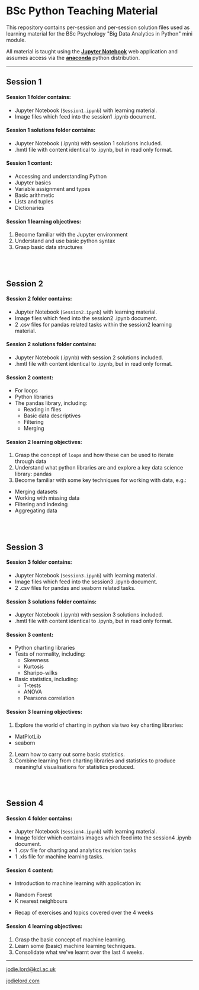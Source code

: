 # BSc Python Teaching Material

This repository contains per-session and per-session solution files used as learning material for the BSc Psychology "Big Data Analytics in Python" mini module. 

All material is taught using the [**Jupyter Notebook**](https://jupyter.org/) web application and assumes access via the [**anaconda**](https://docs.anaconda.com/anaconda/install/) python distribution.

---


## Session 1

#### Session 1 folder contains:
- Jupyter Notebook (`Session1.ipynb`) with learning material.
- Image files which feed into the session1 .ipynb document.

#### Session 1 solutions folder contains:
- Jupyter Notebook (.ipynb) with session 1 solutions included.
- .hmtl file with content identical to .ipynb, but in read only format.

#### Session 1 content:
- Accessing and understanding Python
- Jupyter basics
- Variable assignment and types
- Basic arithmetic
- Lists and tuples
- Dictionaries

#### Session 1 learning objectives:
1. Become familiar with the Jupyter environment
2. Understand and use basic python syntax
3. Grasp basic data structures

<br/>
<br/>

## Session 2

#### Session 2 folder contains:
- Jupyter Notebook (`Session2.ipynb`) with learning material.
- Image files which feed into the session2 .ipynb document.
- 2 .csv files for pandas related tasks within the session2 learning material.

#### Session 2 solutions folder contains:
- Jupyter Notebook (.ipynb) with session 2 solutions included.
- .hmtl file with content identical to .ipynb, but in read only format.

#### Session 2 content:
- For loops
- Python libraries
- The pandas library, including:
  * Reading in files
  * Basic data descriptives
  * Filtering
  * Merging

#### Session 2 learning objectives:
1. Grasp the concept of `loops` and how these can be used to iterate through data
2. Understand what python libraries are and explore a key data science library: pandas
3. Become familiar with some key techniques for working with data, e.g.:
  * Merging datasets
  * Working with missing data
  * Filtering and indexing
  * Aggregating data

<br/>
<br/>

## Session 3

#### Session 3 folder contains:
- Jupyter Notebook (`Session3.ipynb`) with learning material.
- Image files which feed into the session3 .ipynb document.
- 2 .csv files for pandas and seaborn related tasks.

#### Session 3 solutions folder contains:
- Jupyter Notebook (.ipynb) with session 3 solutions included.
- .hmtl file with content identical to .ipynb, but in read only format.

#### Session 3 content:
- Python charting libraries
- Tests of normality, including:
  * Skewness
  * Kurtosis
  * Sharipo-wilks
- Basic statistics, including:
  * T-tests
  * ANOVA
  * Pearsons correlation
 
#### Session 3 learning objectives:
1. Explore the world of charting in python via two key charting libraries:
  * MatPlotLib 
  * seaborn 
2. Learn how to carry out some basic statistics.
3. Combine learning from charting libraries and statistics to produce meaningful visualisations for statistics produced.

<br/>
<br/>

## Session 4

#### Session 4 folder contains:
- Jupyter Notebook (`Session4.ipynb`) with learning material.
- Image folder which contains images which feed into the session4 .ipynb document.
- 1 .csv file for charting and analytics revision tasks
- 1 .xls file for machine learning tasks.

#### Session 4 content:
- Introduction to machine learning with application in:
 * Random Forest
 * K nearest neighbours
- Recap of exercises and topics covered over the 4 weeks

#### Session 4 learning objectives:
1. Grasp the basic concept of machine learning.
2. Learn some (basic) machine learning techniques.
3. Consolidate what we've learnt over the last 4 weeks.

---

jodie.lord@kcl.ac.uk

[jodielord.com](https://jodielord.netlify.com/)


